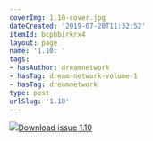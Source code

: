 ```yaml
---
coverImg: 1.10-cover.jpg
dateCreated: '2019-07-20T11:32:52'
itemId: bcphbirkrx4
layout: page
name: '1.10: '
tags:
- hasAuthor: dreamnetwork
- hasTag: dream-network-volume-1
- hasTag: dreamnetwork
type: post
urlSlug: '1.10'
---
```

<img class="card-journal-img" src="../images/1.10-rect.jpg"/><a href="../files/pdfs/Volume_1/1.10_Fusion_Volume_1_No._10_of_The_Dream_Network_Bulletin.pdf" download="">Download issue 1.10</a>
